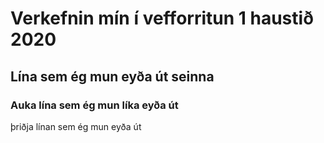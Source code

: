 # Verkefnin mín í vefforritun 1 haustið 2020
## Lína sem ég mun eyða út seinna 
### Auka lína sem ég mun líka eyða út
þriðja línan sem ég mun eyða út